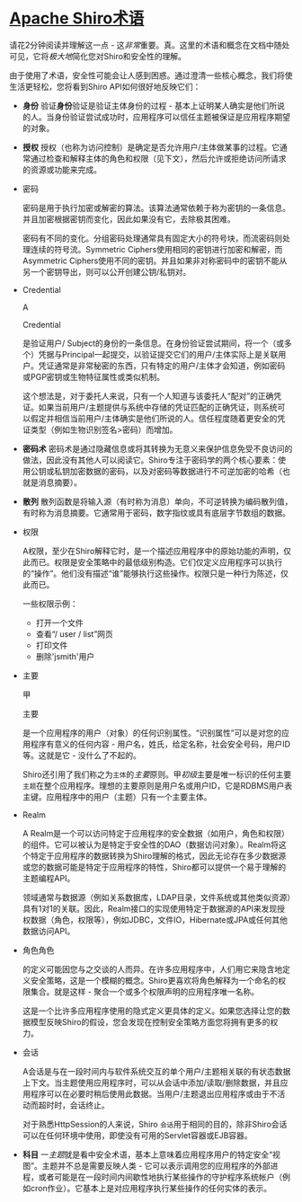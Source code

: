 # [Apache Shiro术语](http://shiro.apache.org/terminology.html#apache-shiro-terminology)

请花2分钟阅读并理解这一点 - 这*非常*重要。真。这里的术语和概念在文档中随处可见，它将*极大地*简化您对Shiro和安全性的理解。

由于使用了术语，安全性可能会让人感到困惑。通过澄清一些核心概念，我们将使生活更轻松，您将看到Shiro API如何很好地反映它们：

- **身份**
  验证**身份**验证是验证主体身份的过程 - 基本上证明某人确实是他们所说的人。当身份验证尝试成功时，应用程序可以信任主题被保证是应用程序期望的对象。

- **授权**
  授权（也称为访问控制）是确定是否允许用户/主体做某事的过程。它通常通过检查和解释主体的角色和权限（见下文），然后允许或拒绝访问所请求的资源或功能来完成。

- 密码

   

  密码是用于执行加密或解密的算法。该算法通常依赖于称为密钥的一条信息。并且加密根据密钥而变化，因此如果没有它，去除极其困难。

  密码有不同的变化。分组密码处理通常具有固定大小的符号块，而流密码则处理连续的符号流。Symmetric Ciphers使用相同的密钥进行加密和解密，而Asymmetric Ciphers使用不同的密钥。并且如果非对称密码中的密钥不能从另一个密钥导出，则可以公开创建公钥/私钥对。

- Credential

   

  A 

  Credential

  是验证用户/ Subject的身份的一条信息。在身份验证尝试期间，将一个（或多个）凭据与Principal一起提交，以验证提交它们的用户/主体实际上是关联用户。凭证通常是非常秘密的东西，只有特定的用户/主体才会知道，例如密码或PGP密钥或生物特征属性或类似机制。

  这个想法是，对于委托人来说，只有一个人知道与该委托人“配对”的正确凭证。如果当前用户/主题提供与系统中存储的凭证匹配的正确凭证，则系统可以假定并相信当前用户/主体确实是他们所说的人。信任程度随着更安全的凭证类型（例如生物识别签名>密码）而增加。

- **密码术**
  密码术是通过隐藏信息或将其转换为无意义来保护信息免受不良访问的做法，因此没有其他人可以阅读它。Shiro专注于密码学的两个核心要素：使用公钥或私钥加密数据的密码，以及对密码等数据进行不可逆加密的哈希（也就是消息摘要）。

- **散列**
  散列函数是将输入源（有时称为消息）单向，不可逆转换为编码散列值，有时称为消息摘要。它通常用于密码，数字指纹或具有底层字节数组的数据。

- 权限

   

  A权限，至少在Shiro解释它时，是一个描述应用程序中的原始功能的声明，仅此而已。权限是安全策略中的最低级别构造。它们仅定义应用程序可以执行的“操作”。他们没有描述“谁”能够执行这些操作。权限只是一种行为陈述，仅此而已。

  一些权限示例：

  - 打开一个文件
  - 查看“/ user / list”网页
  - 打印文件
  - 删除'jsmith'用户

- 主要

   

  甲

  主要

  是一个应用程序的用户（对象）的任何识别属性。“识别属性”可以是对您的应用程序有意义的任何内容 - 用户名，姓氏，给定名称，社会安全号码，用户ID等。这就是它 - 没什么了不起的。

  Shiro还引用了我们称之为`主体`的*主要*原则。甲*初级*主要是唯一标识的任何主要`主题`在整个应用程序。理想的主要原则是用户名或用户ID，它是RDBMS用户表主键。应用程序中的用户（主题）只有一个主要主体。

- Realm

   

  A Realm是一个可以访问特定于应用程序的安全数据（如用户，角色和权限）的组件。它可以被认为是特定于安全性的DAO（数据访问对象）。Realm将这个特定于应用程序的数据转换为Shiro理解的格式，因此无论存在多少数据源或您的数据可能是特定于应用程序的特性，Shiro都可以提供一个易于理解的主题编程API。

  领域通常与数据源（例如关系数据库，LDAP目录，文件系统或其他类似资源）具有1对1的关联。因此，Realm接口的实现使用特定于数据源的API来发现授权数据（角色，权限等），例如JDBC，文件IO，Hibernate或JPA或任何其他数据访问API。

- 角色角色

   

  的定义可能因您与之交谈的人而异。在许多应用程序中，人们用它来隐含地定义安全策略，这是一个模糊的概念。Shiro更喜欢将角色解释为一个命名的权限集合。就是这样 - 聚合一个或多个权限声明的应用程序唯一名称。

  这是一个比许多应用程序使用的隐式定义更具体的定义。如果您选择让您的数据模型反映Shiro的假设，您会发现在控制安全策略方面您将拥有更多的权力。

- 会话

   

  A会话是与在一段时间内与软件系统交互的单个用户/主题相关联的有状态数据上下文。当主题使用应用程序时，可以从会话中添加/读取/删除数据，并且应用程序可以在必要时稍后使用此数据。当用户/主题退出应用程序或由于不活动而超时时，会话终止。

  对于熟悉HttpSession的人来说，Shiro `会话`用于相同的目的，除非Shiro会话可以在任何环境中使用，即使没有可用的Servlet容器或EJB容器。

- **科目**
  一*主题*就是看中安全术语，基本上意味着应用程序用户的特定安全“视图”。主题并不总是需要反映人类 - 它可以表示调用您的应用程序的外部进程，或者可能是在一段时间内间歇性地执行某些操作的守护程序系统帐户（例如cron作业）。它基本上是对应用程序执行某些操作的任何实体的表示。